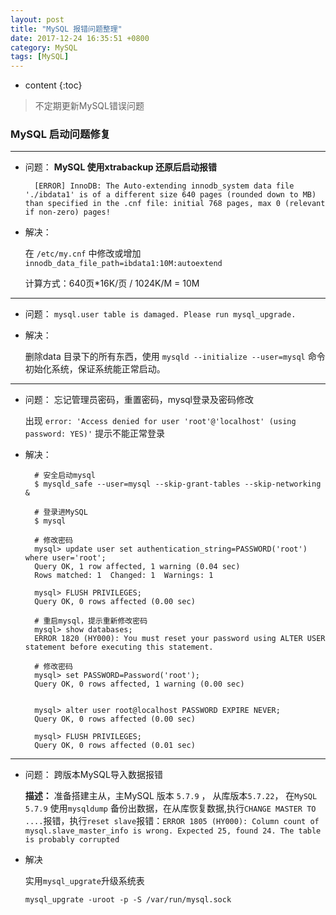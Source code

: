 ```yaml
---
layout: post
title: "MySQL 报错问题整理"
date: 2017-12-24 16:35:51 +0800
category: MySQL
tags: [MySQL]
---
```

* content
{:toc}
		
> 不定期更新MySQL错误问题

### MySQL 启动问题修复

----
- 问题：	**MySQL 使用xtrabackup 还原后启动报错**

		[ERROR] InnoDB: The Auto-extending innodb_system data file './ibdata1' is of a different size 640 pages (rounded down to MB) than specified in the .cnf file: initial 768 pages, max 0 (relevant if non-zero) pages! 
   
- 解决：

	在 `/etc/my.cnf` 中修改或增加`innodb_data_file_path=ibdata1:10M:autoextend`
	
	计算方式：640页*16K/页 / 1024K/M = 10M

---


- 问题： `mysql.user table is damaged. Please run mysql_upgrade.`

- 解决：

	删除data 目录下的所有东西，使用 `mysqld --initialize --user=mysql` 命令初始化系统，保证系统能正常启动。
	
---

- 问题： 忘记管理员密码，重置密码，mysql登录及密码修改

	出现 `error: 'Access denied for user 'root'@'localhost' (using password: YES)'` 提示不能正常登录

- 解决：
		
   		# 安全启动mysql
   		$ mysqld_safe --user=mysql --skip-grant-tables --skip-networking &
   		
   		# 登录进MySQL
   		$ mysql
   		
   		# 修改密码
   		mysql> update user set authentication_string=PASSWORD('root') where user='root';
   		Query OK, 1 row affected, 1 warning (0.04 sec)
   		Rows matched: 1  Changed: 1  Warnings: 1
   		
   		mysql> FLUSH PRIVILEGES;
		Query OK, 0 rows affected (0.00 sec)
		
		# 重启mysql，提示重新修改密码
		mysql> show databases;
		ERROR 1820 (HY000): You must reset your password using ALTER USER statement before executing this statement.
		
		# 修改密码
		mysql> set PASSWORD=Password('root');
		Query OK, 0 rows affected, 1 warning (0.00 sec)


		mysql> alter user root@localhost PASSWORD EXPIRE NEVER;
		Query OK, 0 rows affected (0.00 sec)

		mysql> FLUSH PRIVILEGES;
		Query OK, 0 rows affected (0.01 sec)
   		
---

- 问题： 跨版本MySQL导入数据报错 

	**描述：** 准备搭建主从，主MySQL 版本 `5.7.9` ， 从库版本`5.7.22`， 在`MySQL 5.7.9` 使用`mysqldump` 备份出数据，在从库恢复数据,执行`CHANGE MASTER TO ....`报错，执行`reset slave`报错：`ERROR 1805 (HY000): Column count of mysql.slave_master_info is wrong. Expected 25, found 24. The table is probably corrupted`

- 解决

	实用`mysql_upgrate`升级系统表
	
	`mysql_upgrate -uroot -p -S /var/run/mysql.sock`
	
	